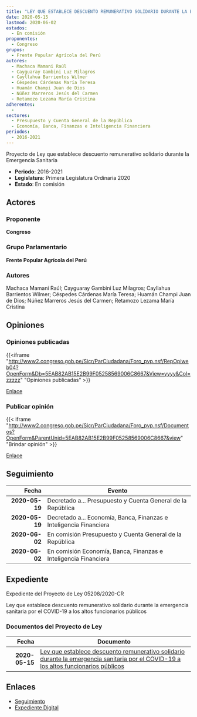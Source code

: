 ```yaml
---
title: "LEY QUE ESTABLECE DESCUENTO REMUNERATIVO SOLIDARIO DURANTE LA EMERGENCIA SANITARIA POR EL CODIV-19 A LOS ALTOS FUNCIONARIOS PÚBLICOS"
date: 2020-05-15
lastmod: 2020-06-02
estados: 
  - En comisión
proponentes: 
  - Congreso
grupos: 
  - Frente Popular Agrícola del Perú
autores: 
  - Machaca Mamani Raúl
  - Cayguaray Gambini Luz Milagros
  - Cayllahua Barrientos Wilmer
  - Céspedes Cárdenas María Teresa
  - Huamán Champi Juan de Dios
  - Núñez Marreros Jesús del Carmen
  - Retamozo Lezama María Cristina
adherentes: 
  - 
sectores: 
  - Presupuesto y Cuenta General de la República
  - Economía, Banca, Finanzas e Inteligencia Financiera
periodos: 
  - 2016-2021
---
```


Proyecto de Ley que establece descuento remunerativo solidario durante la Emergencia Sanitaria

- **Periodo**: 2016-2021
- **Legislatura**: Primera Legislatura Ordinaria 2020
- **Estado**: En comisión

## Actores

### Proponente

**Congreso**

### Grupo Parlamentario

**Frente Popular Agrícola del Perú**

### Autores

Machaca Mamani Raúl; Cayguaray Gambini Luz Milagros; Cayllahua Barrientos Wilmer; Céspedes Cárdenas María Teresa; Huamán Champi Juan de Dios; Núñez Marreros Jesús del Carmen; Retamozo Lezama María Cristina


## Opiniones

### Opiniones publicadas

{{<iframe "http://www2.congreso.gob.pe/Sicr/ParCiudadana/Foro_pvp.nsf/RepOpiweb04?OpenForm&Db=5EAB82AB15E2B99F05258569006C8667&View=yyyy&Col=zzzzz" "Opiniones publicadas" >}}

[Enlace](http://www2.congreso.gob.pe/Sicr/ParCiudadana/Foro_pvp.nsf/RepOpiweb04?OpenForm&Db=5EAB82AB15E2B99F05258569006C8667&View=yyyy&Col=zzzzz)
### Publicar opinión

{{< iframe "http://www2.congreso.gob.pe/Sicr/ParCiudadana/Foro_pvp.nsf/Documentos?OpenForm&ParentUnid=5EAB82AB15E2B99F05258569006C8667&view" "Brindar opinión" >}}

[Enlace](http://www2.congreso.gob.pe/Sicr/ParCiudadana/Foro_pvp.nsf/Documentos?OpenForm&ParentUnid=5EAB82AB15E2B99F05258569006C8667&view)

## Seguimiento

| Fecha | Evento |
|------:|--------|
| **2020-05-19** | Decretado a... Presupuesto y Cuenta General de la República|
| **2020-05-19** | Decretado a... Economía, Banca, Finanzas e Inteligencia Financiera|
| **2020-06-02** | En comisión Presupuesto y Cuenta General de la República|
| **2020-06-02** | En comisión Economía, Banca, Finanzas e Inteligencia Financiera|


## Expediente

Expediente del Proyecto de Ley 05208/2020-CR

Ley que establece descuento remunerativo solidario durante la emergencia sanitaria por el COVID-19 a los altos funcionarios públicos


### Documentos del Proyecto de Ley

| Fecha | Documento |
|------:|--------|
| **2020-05-15** | [Ley que establece descuento remunerativo solidario durante la emergencia sanitaria por el COVID-19 a los altos funcionarios públicos](http://www.leyes.congreso.gob.pe/Documentos/2016_2021/Proyectos_de_Ley_y_de_Resoluciones_Legislativas/PL05208-20200515.pdf) |

## Enlaces 

- [Seguimiento](http://www2.congreso.gob.pe/Sicr/TraDocEstProc/CLProLey2016.nsf/f7fff46988ca05b1052578e100829cc7/ad4d6c367715163a05258569007d4253?OpenDocument)
- [Expediente Digital](http://www2.congreso.gob.pe/Sicr/TraDocEstProc/CLProLey2016.nsf/f7fff46988ca05b1052578e100829cc7/ad4d6c367715163a05258569007d4253?OpenDocument&Click=05257FB7005EB655.eb71d0cf91d8294e05256cdf006b5706/$Body/0.1C6C)
